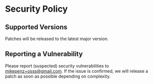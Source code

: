 # Security Policy

## Supported Versions

Patches will be released to the latest major version.

## Reporting a Vulnerability

Please report (suspected) security vulnerabilities to mikepenz+osss@gmail.com. If the issue is confirmed, we will release a patch as soon as possible depending on complexity.
